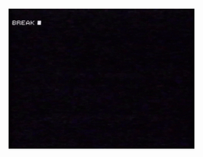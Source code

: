<p align="center">
  <img width="75%" src='https://github.com/BCImonk/BCImonk/blob/main/giphy.gif'>
</p>
